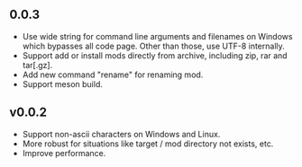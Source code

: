 ## 0.0.3

- Use wide string for command line arguments and filenames on Windows which bypasses all code page. Other than those, use UTF-8 internally.
- Support add or install mods directly from archive, including zip, rar and tar\[.gz\].
- Add new command "rename" for renaming mod.
- Support meson build.

## v0.0.2

- Support non-ascii characters on Windows and Linux.
- More robust for situations like target / mod directory not exists, etc.
- Improve performance.
